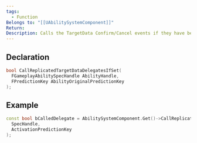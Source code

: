 ```yaml
---
tags:
  - Function
Belongs to: "[[UAbilitySystemComponent]]"
Return: 
Description: Calls the TargetData Confirm/Cancel events if they have been sent.
---
```


## Declaration

```cpp
bool CallReplicatedTargetDataDelegatesIfSet(
  FGameplayAbilitySpecHandle AbilityHandle, 
  FPredictionKey AbilityOriginalPredictionKey
);
```

## Example

```cpp
const bool bCalledDelegate = AbilitySystemComponent.Get()->CallReplicatedTargetDataDelegatesIfSet(
  SpecHandle, 
  ActivationPredictionKey
);
```